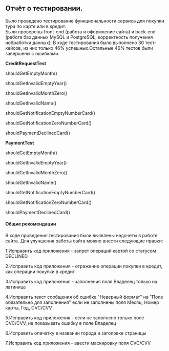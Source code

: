 ## Отчёт о тестировании.

Было проведено тестирование функциональности сервиса для покупки тура по карте или в кредит.    
Были проверены front-end (работа и оформление сайта) и back-end (работа баз данных MySQL и PostgreSQL, корректность получения иобработки данных).
В ходе тестирования было выполнено 30 тест-кейсов, из них только 46% успешных.Остальные 46% тестов были завершены с 
ошибками.


**CreditRequestTest**

shouldGetEmptyMonth() 

shouldGetInvalidEmptyYear()

shouldGetInvalidMonthZero()

shouldGetInvalidName()

shouldGetNotificationEmptyNumberCard()

shouldGetNotificationZeroNumberCard()

shouldPaymentDeclinedCard()


**PaymentTest**

shouldGetEmptyMonth()

shouldGetInvalidEmptyYear()

shouldGetInvalidMonthZero()

shouldGetInvalidName()

shouldGetNotificationEmptyNumberCard()

shouldGetNotificationZeroNumberCard()

shouldPaymentDeclinedCard()



#### Общие рекомендации
В ходе проведения тестирования были выявлены недочеты в работе сайта. Для улучшения работы сайта можно внести следующие правки:

1.Исправить код приложения - запрет операций картой со статусом DECLINED

2.Исправить код приложения - отражение операции покупки в кредит, как операции покупки в кредит

3.Исправить код приложения - заполнения поля Владелец только на латинице

4.Исправить текст сообщения об ошибке "Неверный формат" на "Поле обязательно для заполнения" если не заполнены поля Месяц, Номер карты, Год, CVC/CVV

5.Исправить код приложения - если не заполнено только поле CVC/CVV, не показывать ошибку в поле Владелец

6.Исправить опечатку в названии города и заголовке страницы

7.Исправить код приложения - ввести маскировку поля CVC/CVV

